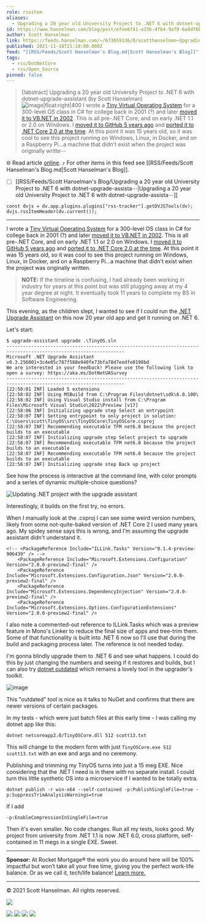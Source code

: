 ```yaml
---
role: rssitem
aliases:
  - Upgrading a 20 year old University Project to .NET 6 with dotnet-upgrade-assistant
id: https://www.hanselman.com/blog/post/efee6f41-a33b-4fb4-9af0-6a8df6b9539b
author: Scott Hanselman
link: https://feeds.hanselman.com/~/673659136/0/scotthanselman~Upgrading-a-year-old-University-Project-to-NET-with-dotnetupgradeassistant
published: 2021-11-18T21:18:00.000Z
feed: "[[RSS/Feeds/Scott Hanselman's Blog.md|Scott Hanselman's Blog]]"
tags:
  - rss/DotNetCore
  - rss/Open_Source
pinned: false
---
```


> [!abstract] Upgrading a 20 year old University Project to .NET 6 with dotnet-upgrade-assistant (by Scott Hanselman)
> ![image|float:right|400](https://www.hanselman.com/blog/content/binary/Windows-Live-Writer/16297583fa52_12B8A/image_102c9b35-682a-46ed-9bb3-3d313ddda313.png "Updating .NET project with the upgrade assistant") I wrote a [Tiny Virtual Operating System](https://www.hanselman.com/blog/rescuing-the-tiny-os-in-c) for a 300-level OS class in C# for college back in 2001 (?) and later [moved it to VB.NET in 2002](https://www.hanselman.com/blog/ive-ported-my-tiny-abstract-os-and-cpu-in-c-projectnbspfr). This is all pre-.NET Core, and on early .NET 1.1 or 2.0 on Windows. I [moved it to GitHub 5 years ago](https://github.com/shanselman/TinyOS) and [ported it to .NET Core 2.0 at the time](https://www.hanselman.com/blog/porting-a-15-year-old-net-11-virtual-cpu-tiny-operating-system-school-project-to-net-core-20). At this point it was 15 years old, so it was cool to see this project running on Windows, Linux, in Docker, and on a Raspberry Pi...a machine that didn't exist when the project was originally writte⋯

🌐 Read article [online](https://feeds.hanselman.com/~/673659136/0/scotthanselman~Upgrading-a-year-old-University-Project-to-NET-with-dotnetupgradeassistant). ⤴ For other items in this feed see [[RSS/Feeds/Scott Hanselman's Blog.md|Scott Hanselman's Blog]].

- [ ] [[RSS/Feeds/Scott Hanselman's Blog/Upgrading a 20 year old University Project to ․NET 6 with dotnet-upgrade-assista⋯|Upgrading a 20 year old University Project to ․NET 6 with dotnet-upgrade-assista⋯]]

~~~dataviewjs
const dvjs = dv.app.plugins.plugins["rss-tracker"].getDVJSTools(dv);
dvjs.rssItemHeader(dv.current());
~~~

- - -

I wrote a [Tiny Virtual Operating System](https://feeds.hanselman.com/~/t/0/0/scotthanselman/~https://www.hanselman.com/blog/rescuing-the-tiny-os-in-c) for a 300-level OS class in C# for college back in 2001 (?) and later [moved it to VB.NET in 2002](https://feeds.hanselman.com/~/t/0/0/scotthanselman/~https://www.hanselman.com/blog/ive-ported-my-tiny-abstract-os-and-cpu-in-c-projectnbspfr). This is all pre-.NET Core, and on early .NET 1.1 or 2.0 on Windows. I [moved it to GitHub 5 years ago](https://feeds.hanselman.com/~/t/0/0/scotthanselman/~https://github.com/shanselman/TinyOS) and [ported it to .NET Core 2.0 at the time](https://feeds.hanselman.com/~/t/0/0/scotthanselman/~https://www.hanselman.com/blog/porting-a-15-year-old-net-11-virtual-cpu-tiny-operating-system-school-project-to-net-core-20). At this point it was 15 years old, so it was cool to see this project running on Windows, Linux, in Docker, and on a Raspberry Pi...a machine that didn't exist when the project was originally written.

> **NOTE:** If the timeline is confusing, I had already been working in industry for years at this point but was still plugging away at my 4 year degree at night. It eventually took 11 years to complete my BS in Software Engineering.

This evening, as the children slept, I wanted to see if I could run the [.NET Upgrade Assistant](https://feeds.hanselman.com/~/t/0/0/scotthanselman/~https://dotnet.microsoft.com/platform/upgrade-assistant) on this now 20 year old app and get it running on .NET 6.

Let's start:

```undefined
$ upgrade-assistant upgrade .\TinyOS.sln
-----------------------------------------------------------------------------------------------------------------
Microsoft .NET Upgrade Assistant v0.3.256001+3c4e05c787f588e940fe73bfa78d7eedfe0190bd
We are interested in your feedback! Please use the following link to open a survey: https://aka.ms/DotNetUASurvey
-----------------------------------------------------------------------------------------------------------------
[22:58:01 INF] Loaded 5 extensions
[22:58:02 INF] Using MSBuild from C:\Program Files\dotnet\sdk\6.0.100\
[22:58:02 INF] Using Visual Studio install from C:\Program Files\Microsoft Visual Studio\2022\Preview [v17]
[22:58:06 INF] Initializing upgrade step Select an entrypoint
[22:58:07 INF] Setting entrypoint to only project in solution: C:\Users\scott\TinyOS\src\TinyOSCore\TinyOSCore.csproj
[22:58:07 INF] Recommending executable TFM net6.0 because the project builds to an executable
[22:58:07 INF] Initializing upgrade step Select project to upgrade
[22:58:07 INF] Recommending executable TFM net6.0 because the project builds to an executable
[22:58:07 INF] Recommending executable TFM net6.0 because the project builds to an executable
[22:58:07 INF] Initializing upgrade step Back up project
```

See how the process is interactive at the command line, with color prompts and a series of dynamic multiple-choice questions?

![Updating .NET project with the upgrade assistant](https://www.hanselman.com/blog/content/binary/Windows-Live-Writer/16297583fa52_12B8A/image_102c9b35-682a-46ed-9bb3-3d313ddda313.png "Updating .NET project with the upgrade assistant")

Interestingly, it builds on the first try, no errors.

When I manually look at the .csproj I can see some weird version numbers, likely from some not-quite-baked version of .NET Core 2 I used many years ago. My spidey sense says this is wrong, and I'm assuming the upgrade assistant didn't understand it.

```undefined
<!-- <PackageReference Include="ILLink.Tasks" Version="0.1.4-preview-906439" /> -->
    <PackageReference Include="Microsoft.Extensions.Configuration" Version="2.0.0-preview2-final" />
    <PackageReference Include="Microsoft.Extensions.Configuration.Json" Version="2.0.0-preview2-final" />
    <PackageReference Include="Microsoft.Extensions.DependencyInjection" Version="2.0.0-preview2-final" />
    <PackageReference Include="Microsoft.Extensions.Options.ConfigurationExtensions" Version="2.0.0-preview2-final" />
```

I also note a commented-out reference to ILLink.Tasks which was a preview feature in Mono's Linker to reduce the final size of apps and tree-trim them. Some of that functionality is built into .NET 6 now so I'll use that during the build and packaging process later. The reference is not needed today.

I'm gonna blindly upgrade them to .NET 6 and see what happens. I could do this by just changing the numbers and seeing if it restores and builds, but I can also try [dotnet outdated](https://feeds.hanselman.com/~/t/0/0/scotthanselman/~https://www.hanselman.com/blog/your-dotnet-outdated-is-outdated-update-and-help-keep-your-net-projects-up-to-date) which remains a lovely tool in the upgrader's toolkit.

![image](https://www.hanselman.com/blog/content/binary/Windows-Live-Writer/16297583fa52_12B8A/image_4a71ee64-6bb1-4730-86f8-689475662465.png "image")

This "outdated" tool is nice as it talks to NuGet and confirms that there are newer versions of certain packages.

In my tests - which were just batch files at this early time - I was calling my dotnet app like this:

```undefined
dotnet netcoreapp2.0/TinyOSCore.dll 512 scott13.txt
```

This will change to the modern form with just `TinyOSCore.exe 512 scott13.txt` with an exe and args and no ceremony.

Publishing and trimming my TinyOS turns into just a 15 meg EXE. Nice considering that the .NET I need is in there with no separate install. I could turn this little synthetic OS into a microservice if I wanted to be totally extra.

```undefined
dotnet publish -r win-x64 --self-contained -p:PublishSingleFile=true -p:SuppressTrimAnalysisWarnings=true
```

If I add

```undefined
-p:EnableCompressionInSingleFile=true
```

Then it's even smaller. No code changes. Run all my tests, looks good. My project from university from .NET 1.1 is now .NET 6.0, cross platform, self-contained in 11 megs in a single EXE. Sweet.

---

**Sponsor:** At Rocket Mortgage® the work you do around here will be 100% impactful but won’t take all your free time, giving you the perfect work-life balance. Or as we call it, tech/life balance! [Learn more.](https://feeds.hanselman.com/~/t/0/0/scotthanselman/~https://hnsl.mn/3qVUu5O)

  

---

© 2021 Scott Hanselman. All rights reserved.  

![](https://feeds.hanselman.com/~/i/673659136/0/scotthanselman)

[![](https://assets.feedblitz.com/i/fblike20.png)](https://feeds.hanselman.com/_/28/673659136/scotthanselman "Like on Facebook") [![](https://assets.feedblitz.com/i/x.png)](https://feeds.hanselman.com/_/24/673659136/scotthanselman "Post to X.com") [![](https://assets.feedblitz.com/i/email20.png)](https://feeds.hanselman.com/_/19/673659136/scotthanselman "Subscribe by email") [![](https://assets.feedblitz.com/i/rss20.png)](https://feeds.hanselman.com/_/20/673659136/scotthanselman "Subscribe by RSS")
